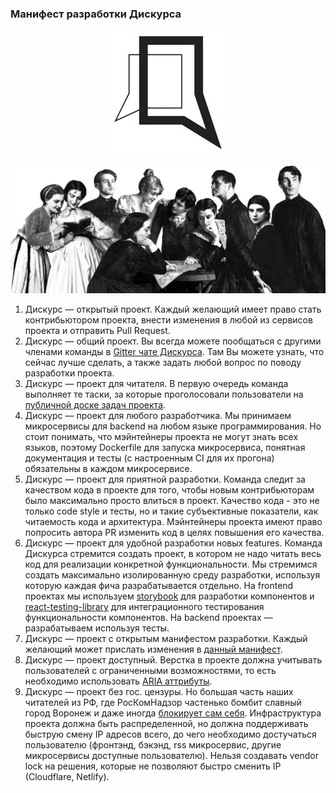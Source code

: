 ### Манифест разработки Дискурса

<p align="center"> 
    <img alt="Лого Дискурса" src="./docs/img/logo.jpg">
</p>

![Красивый баннер Дискурса с людьми в одежде 18-о века](./docs/img/banner.jpg)

1. Дискурс — открытый проект. Каждый желающий имеет право стать контрибьютором проекта, внести изменения в любой из сервисов проекта и отправить Pull Request.
1. Дискурс — общий проект. Вы всегда можете пообщаться с другими членами команды в [Gitter чате Дискурса](https://gitter.im/Discours/community). Там Вы можете узнать, что сейчас лучше сделать, а также задать любой вопрос по поводу разработки проекта. 
1. Дискурс — проект для читателя. В первую очередь команда выполняет те таски, за которые проголосовали пользователи на [публичной доске задач проекта]().
1. Дискурс — проект для любого разработчика. Мы принимаем микросервисы для backend на любом языке программирования. Но стоит понимать, что мэйнтейнеры проекта не могут знать всех языков, поэтому Dockerfile для запуска микросервиса, понятная документация и тесты (с настроенным CI для их прогона) обязательны в каждом микросервисе.
1. Дискурс — проект для приятной разработки. Команда следит за качеством кода в проекте для того, чтобы новым контрибьюторам было максимально просто влиться в проект. Качество кода - это не только code style и тесты, но и такие субъективные показатели, как читаемость кода и архитектура. Мэйнтейнеры проекта имеют право попросить автора PR изменить код в целях повышения его качества.
1. Дискурс — проект для удобной разработки новых features. Команда Дискурса стремится создать проект, в котором не надо читать весь код для реализации конкретной функциональности. Мы стремимся создать максимально изолированную среду разработки, используя которую каждая фича разрабатывается отдельно. На frontend проектах мы используем [storybook](https://storybook.js.org/) для разработки компонентов и [react-testing-library](https://testing-library.com/docs/react-testing-library/intro) для интеграционного тестирования функциональности компонентов. На backend проектах — разрабатываем используя тесты.
1. Дискурс — проект с открытым манифестом разработки. Каждый желающий может прислать изменения в [данный манифест](https://github.com/Discours/discours-welcome/blob/master/MANIFEST.md).
1. Дискурс — проект доступный. Верстка в проекте должна учитывать пользователей с ограниченными возможностями, то есть необходимо использовать [ARIA аттрибуты](https://developer.mozilla.org/en-US/docs/Web/Accessibility/ARIA).
1. Дискурс — проект без гос. цензуры. Но большая часть наших читателей из РФ, где РосКомНадзор частенько бомбит славный город Воронеж и даже иногда [блокирует сам себя](https://lenta.ru/news/2016/12/12/127001/). Инфраструктура проекта должна быть распределенной, но должна поддерживать быструю смену IP адресов всего, до чего необходимо достучаться пользователю (фронтэнд, бэкэнд, rss микросервис, другие микросервисы доступные пользователю). Нельзя создавать vendor lock на решения, которые не позволяют быстро сменить IP (Cloudflare, Netlify).
